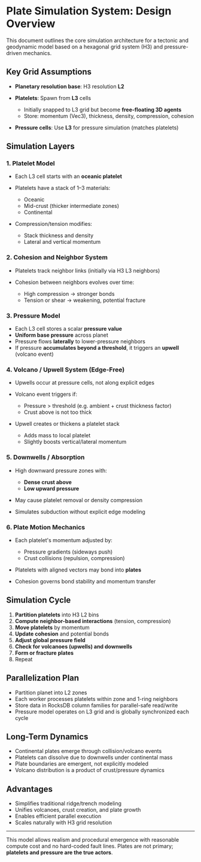 # Plate Simulation System: Design Overview

This document outlines the core simulation architecture for a tectonic and geodynamic model based on a hexagonal grid system (H3) and pressure-driven mechanics.

## Key Grid Assumptions

* **Planetary resolution base**: H3 resolution **L2**
* **Platelets**: Spawn from **L3** cells

    * Initially snapped to L3 grid but become **free-floating 3D agents**
    * Store: momentum (Vec3), thickness, density, compression, cohesion
* **Pressure cells**: Use **L3** for pressure simulation (matches platelets)

## Simulation Layers

### 1. Platelet Model

* Each L3 cell starts with an **oceanic platelet**
* Platelets have a stack of 1–3 materials:

    * Oceanic
    * Mid-crust (thicker intermediate zones)
    * Continental
* Compression/tension modifies:

    * Stack thickness and density
    * Lateral and vertical momentum

### 2. Cohesion and Neighbor System

* Platelets track neighbor links (initially via H3 L3 neighbors)
* Cohesion between neighbors evolves over time:

    * High compression → stronger bonds
    * Tension or shear → weakening, potential fracture

### 3. Pressure Model

* Each L3 cell stores a scalar **pressure value**
* **Uniform base pressure** across planet
* Pressure flows **laterally** to lower-pressure neighbors
* If pressure **accumulates beyond a threshold**, it triggers an **upwell** (volcano event)

### 4. Volcano / Upwell System (Edge-Free)

* Upwells occur at pressure cells, not along explicit edges
* Volcano event triggers if:

    * Pressure > threshold (e.g. ambient + crust thickness factor)
    * Crust above is not too thick
* Upwell creates or thickens a platelet stack

    * Adds mass to local platelet
    * Slightly boosts vertical/lateral momentum

### 5. Downwells / Absorption

* High downward pressure zones with:

    * **Dense crust above**
    * **Low upward pressure**
* May cause platelet removal or density compression
* Simulates subduction without explicit edge modeling

### 6. Plate Motion Mechanics

* Each platelet's momentum adjusted by:

    * Pressure gradients (sideways push)
    * Crust collisions (repulsion, compression)
* Platelets with aligned vectors may bond into **plates**
* Cohesion governs bond stability and momentum transfer

## Simulation Cycle

1. **Partition platelets** into H3 L2 bins
2. **Compute neighbor-based interactions** (tension, compression)
3. **Move platelets** by momentum
4. **Update cohesion** and potential bonds
5. **Adjust global pressure field**
6. **Check for volcanoes (upwells) and downwells**
7. **Form or fracture plates**
8. Repeat

## Parallelization Plan

* Partition planet into L2 zones
* Each worker processes platelets within zone and 1-ring neighbors
* Store data in RocksDB column families for parallel-safe read/write
* Pressure model operates on L3 grid and is globally synchronized each cycle

## Long-Term Dynamics

* Continental plates emerge through collision/volcano events
* Platelets can dissolve due to downwells under continental mass
* Plate boundaries are emergent, not explicitly modeled
* Volcano distribution is a product of crust/pressure dynamics

## Advantages

* Simplifies traditional ridge/trench modeling
* Unifies volcanoes, crust creation, and plate growth
* Enables efficient parallel execution
* Scales naturally with H3 grid resolution

---

This model allows realism and procedural emergence with reasonable compute cost and no hard-coded fault lines. Plates are not primary; **platelets and pressure are the true actors**.
